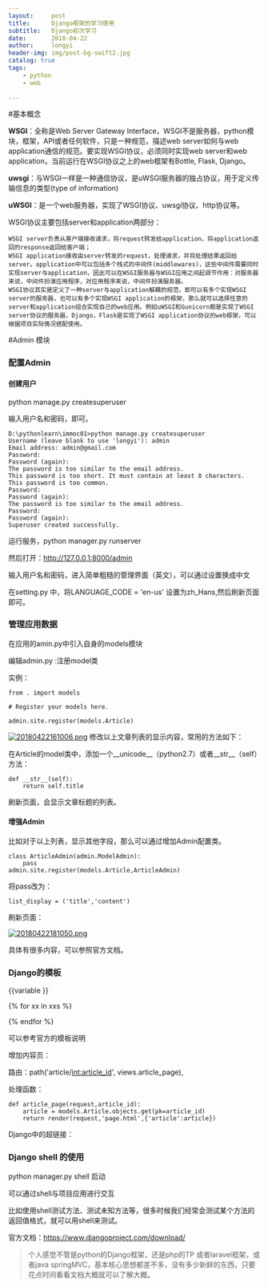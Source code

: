 ```yaml
---
layout:     post
title:      Django框架的学习使用
subtitle:   Django初次学习
date:       2018-04-22
author:     longyi
header-img: img/post-bg-swift2.jpg
catalog: true
tags:
    - python
    - web
    
---
```


#基本概念

**WSGI**：全称是Web Server Gateway Interface，WSGI不是服务器，python模块，框架，API或者任何软件，只是一种规范，描述web server如何与web application通信的规范。要实现WSGI协议，必须同时实现web server和web application，当前运行在WSGI协议之上的web框架有Bottle, Flask, Django。

**uwsgi**：与WSGI一样是一种通信协议，是uWSGI服务器的独占协议，用于定义传输信息的类型(type of information)

**uWSGI**：是一个web服务器，实现了WSGI协议、uwsgi协议、http协议等。

WSGI协议主要包括server和application两部分：

    WSGI server负责从客户端接收请求，将request转发给application，将application返回的response返回给客户端；
    WSGI application接收由server转发的request，处理请求，并将处理结果返回给server。application中可以包括多个栈式的中间件(middlewares)，这些中间件需要同时实现server与application，因此可以在WSGI服务器与WSGI应用之间起调节作用：对服务器来说，中间件扮演应用程序，对应用程序来说，中间件扮演服务器。
    WSGI协议其实是定义了一种server与application解耦的规范，即可以有多个实现WSGI server的服务器，也可以有多个实现WSGI application的框架，那么就可以选择任意的server和application组合实现自己的web应用。例如uWSGI和Gunicorn都是实现了WSGI server协议的服务器，Django，Flask是实现了WSGI application协议的web框架，可以根据项目实际情况搭配使用。





#Admin 模块

### 配置Admin

#### 创建用户

python manage.py createsuperuser

输入用户名和密码，即可。

    D:\pythonlearn\immoc01>python manage.py createsuperuser
    Username (leave blank to use 'longyi'): admin
    Email address: admin@gmail.com
    Password:
    Password (again):
    The password is too similar to the email address.
    This password is too short. It must contain at least 8 characters.
    This password is too common.
    Password:
    Password (again):
    The password is too similar to the email address.
    Password:
    Password (again):
    Superuser created successfully.


运行服务，python manager.py runserver

然后打开：http://127.0.0.1:8000/admin

输入用户名和密码，进入简单粗糙的管理界面（英文），可以通过设置换成中文

在setting.py 中，将LANGUAGE_CODE = 'en-us' 设置为zh_Hans,然后刷新页面即可。

### 管理应用数据

在应用的amin.py中引入自身的models模块

编辑admin.py :注册model类

实例：

    from . import models
    
    # Register your models here.
    
    admin.site.register(models.Article)


[![20180422161006.png](https://s31.postimg.cc/5925ikiu3/20180422161006.png)](https://postimg.cc/image/5ltjor13r/)
修改以上文章列表的显示内容，常用的方法如下：

在Article的model类中，添加一个__unicode__（python2.7）或者__str__（self）方法：

    def __str__(self):
        return self.title

刷新页面，会显示文章标题的列表。

#### 增强Admin

比如对于以上列表，显示其他字段，那么可以通过增加Admin配置类。

    class ArticleAdmin(admin.ModelAdmin):
    	pass
    admin.site.register(models.Article,ArticleAdmin)

将pass改为：
    
    list_display = ('title','content')

刷新页面：

[![20180422181050.png](https://s31.postimg.cc/nfy8hoyzf/20180422181050.png)](https://postimg.cc/image/lbdvglxcn/)


具体有很多内容，可以参照官方文档。


### Django的模板

{{variable }}

{% for xx in xxs %}

{% endfor %}

可以参考官方的模板说明

增加内容页：

路由：path('article/<int:article_id>', views.article_page),

处理函数：

    def article_page(request,article_id):
    	article = models.Article.objects.get(pk=article_id)
    	return render(request,'page.html',{'article':article})

Django中的超链接：

### Django shell 的使用

python manager.py shell 启动

可以通过shell与项目应用进行交互

比如使用shell测试方法、测试未知方法等，很多时候我们经常会测试某个方法的返回值格式，就可以用shell来测试。



官方文档：https://www.djangoproject.com/download/

>个人感觉不管是python的Django框架，还是php的TP 或者laravel框架，或者java springMVC，基本核心思想都差不多，没有多少新鲜的东西，只要花点时间看看文档大概就可以了解大概。







